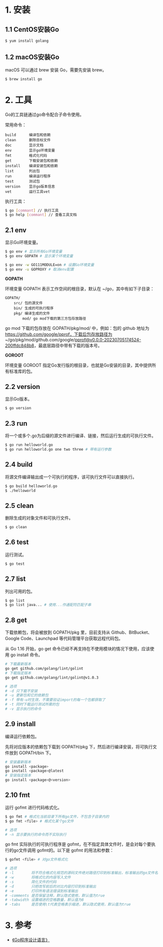# 1. 安装

## 1.1 CentOS安装Go

```bash
$ yum install golang
```

## 1.2 macOS安装Go

macOS 可以通过 brew 安装 Go，需要先安装 brew。

```bash
$ brew install go
```

# 2. 工具

Go的工具链通过go命令配合子命令使用。

常用命令：

```
build      编译包和依赖
clean      删除目标文件
doc        显示文档
env        显示go环境变量
fmt        格式化代码
get        下载安装包和依赖
install    编译安装包和依赖
list       列出包
run        编译运行程序
test       测试包
version    显示go版本信息
vet        运行工具vet
```

执行工具：

```bash
$ go [commant] // 执行工具
$ go help [commant] // 查看工具文档
```

## 2.1 env

显示Go环境变量。

```bash
$ go env # 显示所有Go环境变量
$ go env GOPATH # 显示某个环境变量

$ go env -w GO111MODULE=on # 设置Go环境变量
$ go env -u GOPROXY # 取消env配置
```

**GOPATH**

环境变量 GOPATH 表示工作空间的根目录，默认在 ~/go，其中有如下子目录：

```
GOPATH/
    src/ 包的源文件
    bin/ 生成的可执行程序
    pkg/ 编译生成的文件
        mod/ go mod下载的第三方包存放路径
```

go mod 下载的包存放在 GOPATH/pkg/mod/ 中，例如：包的 github 地址为 https://github.com/google/pprof，下载后包存放路径为 ~/go/pkg/mod/github.com/google/pprof@v0.0.0-20230705174524-200ffdc848b8，最底层路径中带有下载的版本号。

**GOROOT**

环境变量 GOROOT 指定Go发行版的根目录，也就是Go安装的目录，其中提供所有标准库的包。

## 2.2 version

显示Go版本。

```bash
$ go version
```

## 2.3 run

将一个或多个.go为后缀的源文件进行编译、链接，然后运行生成的可执行文件。

```bash
$ go run helloworld.go
$ go run helloworld.go one two three # 带有运行参数
```

## 2.4 build

将源文件编译输出成一个可执行的程序，该可执行文件可以直接执行。

```bash
$ go build helloworld.go
$ ./helloworld
```

## 2.5 clean

删除生成的对象文件和可执行文件。

```bash
$ go clean
```

## 2.6 test

运行测试。

```bash
$ go test
```

## 2.7 list

列出可用的包。

```bash
$ go list
$ go list java... # 使用...作通配符匹配子串
```

## 2.8 get

下载依赖包，将会被放到 GOPATH/pkg 里，目前支持从 Github、BitBucket、Google Code、Launchpad 等代码管理平台获取远程代码包。

从 Go 1.16 开始，go get 命令已经不再支持在不使用模块的情况下使用，应该使用 go install 命令。

```bash
# 下载最新版本
go get github.com/golang/lint/golint
# 下载指定版本
go get github.com/golang/lint/golint@v1.0.3

# 选项
# -d 只下载不安装
# -u 更新包和它的依赖包
# -f 带有-u时生效，不需要验证import的每一个包都获取了
# -t 同时下载运行测试所需的包
# -v 显示执行的命令
```

## 2.9 install

编译运行依赖包。

先将对应版本的依赖包下载到 GOPATH/pkg 下，然后进行编译安装，将可执行文件放到 GOPATH/bin 下。

```bash
# 安装最新版本
go install <package>
go install <package>@latest
# 安装指定版本
go install <package>@<version>
```

## 2.10 fmt

运行 gofmt 进行代码格式化。

```bash
$ go fmt # 格式化当前目录下所有go文件，不包含子目录内的
$ go fmt <file> # 格式化某个go文件

# 选项
# -n 显示要执行的命令而不实际执行
```

go fmt 实际执行的可执行程序是 gofmt，在不指定具体文件时，是会对每个要执行的go文件调用 gofmt的。以下是 gofmt 的用法和参数：

```bash
$ gofmt <file> # 对go文件格式化

# 选项
# -l        将不符合格式化规范的源码文件绝对路径打印到标准输出，标准输出的go文件名就是执行了格式化的，其他未输出的就是不需要执行格式化的go文件
# -w        将格式化的内容写入文件
# -s        简化文件的代码
# -d        只把改写前后的对比内容打印到标准输出
# -e        打印所有语法错误到标准输出
# -comments 是否保留注释，默认隐式使用，默认值为true
# -tabwidth 设置缩进的空格数量，默认值为8
# -tabs     是否使用\t代表空格表示缩进，默认隐式使用，默认值为true
```

# 3. 参考

- [《Go程序设计语言》](https://book.douban.com/subject/27044219/)

